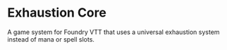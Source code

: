 # Exhaustion Core

A game system for Foundry VTT that uses a universal exhaustion system instead of mana or spell slots.